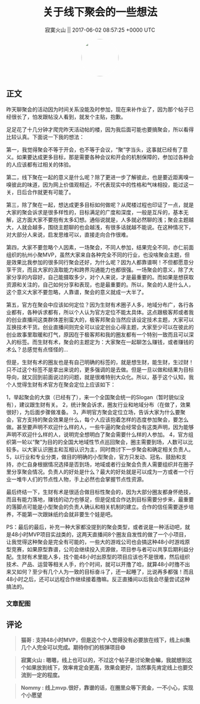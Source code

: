 <h1 align="center">关于线下聚会的一些想法</h1>




<p align="center">
    <a>寂寞火山 || 2017-06-02 08:57:25 &#43;0000 UTC</a>
</p>

<div align="center">
    <img src="https://images.zsxq.com/FvonlW7nNTaXT9ONdiNVq3uFshst?e=1590940799&amp;token=kIxbL07-8jAj8w1n4s9zv64FuZZNEATmlU_Vm6zD:k1jwx65wvz73Kz6xbw6FPPtJp7A=" width="100" height="100" style="border:1px solid;border-radius:50%; color:#ffffff"/>
</div>




## 正文

<div>
昨天聊聚会的活动因为时间关系没能及时参加，现在来补作业了，因为那个帖子已经很长了，怕发跟帖没人看到，就发个主贴，抱歉。

足足花了十几分钟才爬完昨天活动帖的楼，因为我后面可能也要搞聚会，所以看得比较认真。下面说一下我的想法：

第一，我觉得聚会不等于开会，也不等于会议，“聚”字当头，这事就已经有了意义。如果要达成更多目标，那是需要各种会议和开会的机制保障的，参加过各种会的人应该都有过相关的体验。

第二，线下聚在一起的意义是什么呢？除了更进一步了解彼此，也是要近距离嗅一嗅彼此的味道，因为网上价值观相近，不代表现实中的性格和气味相投，能过这一关，日后合作就更有可能了。

第三，除了聚在一起，想达成更多目标如何做呢？从爬楼过程也印证了一点，就是大家的聚会诉求是很多样性的，目标满足的广度和深度，一般是互斥的，基本无解，这方面大家不要抱有太多幻想。通俗说就是，人多就必然聊的浅；聚会主题越大，人就会越多，围绕主题聊的也会越浅，有很多话就越不能说。在这种情况下，对大部分人来说，启发思维可以，直接走向合作很难。

第四，大家不要忽略个人因素，一场聚会，不同人参加，结果完全不同，亦仁前面组织的杭州小聚MVP，虽然大家来自各种完全不同的行业，也没啥聚会主题，但是效果比我参加的很多同行聚会还好，为什么呢？因为人都靠谱啊！不但都愿意分享干货，而且大家的汲取能力和跨界沟通能力也都很强。一场聚会的意义，除了大家分享的内容好，自己能摄取多少，对个人来说，才是最重要的。而如果是想获取资源和关注的，自己如何分享和表现，也是最重要的。所以，聚会的人是什么人，这个意义大家不要忽略，人靠谱，聚会的意义就成一大半了。

第五，官方在聚会中应该如何定位？因为生财有术圈子人多，地域分布广，各行各业都有，各种诉求都有，所以个人认为官方定位不能太具体。这点跟极客邦或者我的创业直播间这类群体差别蛮大的，极客邦聚会当然应该设定技术主题，大家可以互换技术干货。创业直播间则完全可以设定创业心得主题，大家至少可以在彼此的创业故事里取暖和打气，原因在于极客邦和我的圈友都有一个特别一致而且可以深入的标签。而生财有术，聚会的主题定为：大家聚在一起聊怎么赚钱，或者赚钱的术么？总感觉有点怪怪的...

但是，生财有术的圈友也是有自己明确的标签的，就是想生财，能生财，生过财！只不过这个标签不是拿出来说的，更多强调的是去做。但是一旦以做和结果为目标导向，就又回到前面说过的问题，就是很难特别大众化。所以，基于这个认知，我个人觉得生财有术官方在聚会定位上应该如下：

1，举起聚会的大旗（已经有了），来一个全国聚会统一的Slogan（暂时貌似没有），建议跟生财有关。
2，统计聚会诉求，圈友行业和地域分布（在做了，效果很好），为后面步骤做准备。
3，声明官方聚会定位立场，告诉大家为什么要聚会，官方支持的聚会效果是什么，每个人应该抱着怎样的态度参加聚会，要怎么做。甚至要声明不欢迎什么样的人，一些牛逼的聚会经常会有这类声明，因为能够声明不欢迎什么样的人，说明完全想明白了聚会需要什么样的人参加。
4，官方组织第一轮以“聚”为目的的全国大地域性节点巡回聚会，圈主需要到场，人数可以比较多。以大家认识圈主和互相认识为主，同时商讨下一步聚会和确定相关负责人。
5，以行业和专业分类，做目的明确的小型聚会，官方只发动、冠名、鼓励和支持，亦仁自身根据情况选择是否到场，地域或者行业聚会负责人需要组织并在圈子里分享聚会情况。负责人的好处是什么？最大的好处就是可以成为一方或者一个行业一堆牛人们的节点性人物，手上必然也会掌握节点性资源。

最后终结一下，生财有术是很适合做目标性聚会的，因为大部分圈友都身怀绝技，而且有能力落地，赚钱的动力也够足，但是促成合作达到目标需要分步来，最重要的落脚点可能是小型聚会的负责人确认和相关机制的建立。合作的信任需要逐步培养，不能第一次跟妹纸约会就非要生个娃是吧。

PS：最后的最后，补充一种大家都没提到的聚会类型，或者说是一种活动吧，就是48小时MVP项目实战类的，这两天直播间8个圈友自发性的做了一个小项目，让我觉得这种聚会是完全有可能的，一些大的游戏公司也会搞这种48小时游戏原型竞赛，如果原型靠谱，公司会继续投入资源做，项目参与者可以共享后期利益分配。生财有术里能人多，找个能48小时出原型的项目应该也不是很难，然后组织技术、产品、运营等相关人手，约个时间，就可以开撸了哈，就算48小时撸不出来又如何？至少有几个人为一致的目标奋斗了，还一起睡了，比说再多都强！而且48小时之后，还可以远程合作继续接着撸嘛。反正直播间以后我会尽量尝试这种搞法的。
</div>

### 文章配图

<div class="image" align="center">

</div>


## 评论

<div align="left">
<div>

<blockquote >
<span> <strong>猫哥 : 支持48小时MVP，但是这个个人觉得没有必要放在线下，线上纠集几个人完全可以完成。期待你们的核弹项目😄 </strong></span>
</blockquote>

<blockquote >
<span> <strong>寂寞火山 : 嗯嗯，线上也可以的，不过这个帖子是讨论聚会嘛，我就想到这个如果放到线下，效率肯定会更高，效果会更好，当然事先肯定线上也要交流到一定的程度。 </strong></span>
</blockquote>

<blockquote >
<span> <strong>Nommy : 线上mvp.很好，靠谱的话，在圈里众等下资金，一不小心，实现个小愿望 </strong></span>
</blockquote>

</div>
</div>